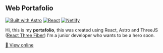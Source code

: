 ## Web Portafolio

[![Built with Astro](https://img.shields.io/badge/Astro-0C1222?style=for-the-badge&logo=astro&logoColor=FDFDFE)](https://astro.build) [![React](https://img.shields.io/badge/react-%2320232a.svg?style=for-the-badge&logo=react&logoColor=%2361DAFB)](https://react.dev/) [![Netlify](https://img.shields.io/badge/Netlify-00C7B7?style=for-the-badge&logo=netlify&logoColor=white)](https://www.netlify.com/)


Hi, this is my __portafolio__, this was created using React, Astro and ThreeJS ([React Three Fiber](https://github.com/pmndrs/react-three-fiber))
I'm a junior developer who wants to be a hero soon.

[🚀 View online](https://portafolio-tlakuache.netlify.app/)